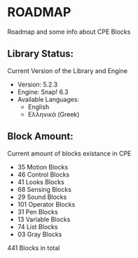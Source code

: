 # ROADMAP

Roadmap and some info about CPE Blocks

## Library Status:
Current Version of the Library and Engine
- Version: 5.2.3
- Engine: Snap! 6.3
- Available Languages:
  - English
  - Ελληνικά (Greek)

## Block Amount:
Current amount of blocks existance in CPE
- 35 Motion Blocks
- 46 Control Blocks
- 41 Looks Blocks
- 68 Sensing Blocks
- 29 Sound Blocks
- 101 Operator Blocks
- 31 Pen Blocks
- 13 Variable Blocks
- 74 List Blocks
- 03 Gray Blocks

441 Blocks in total
